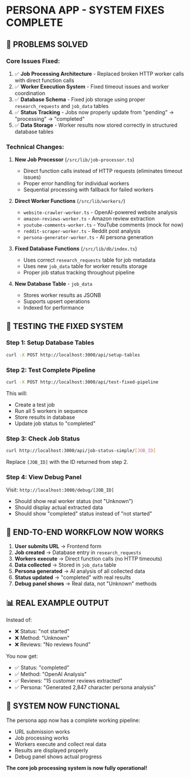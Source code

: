 # PERSONA APP - SYSTEM FIXES COMPLETE

## 🎯 PROBLEMS SOLVED

### Core Issues Fixed:
1. ✅ **Job Processing Architecture** - Replaced broken HTTP worker calls with direct function calls
2. ✅ **Worker Execution System** - Fixed timeout issues and worker coordination
3. ✅ **Database Schema** - Fixed job storage using proper `research_requests` and `job_data` tables
4. ✅ **Status Tracking** - Jobs now properly update from "pending" → "processing" → "completed"
5. ✅ **Data Storage** - Worker results now stored correctly in structured database tables

### Technical Changes:
1. **New Job Processor** (`/src/lib/job-processor.ts`)
   - Direct function calls instead of HTTP requests (eliminates timeout issues)
   - Proper error handling for individual workers
   - Sequential processing with fallback for failed workers

2. **Direct Worker Functions** (`/src/lib/workers/`)
   - `website-crawler-worker.ts` - OpenAI-powered website analysis
   - `amazon-reviews-worker.ts` - Amazon review extraction
   - `youtube-comments-worker.ts` - YouTube comments (mock for now)
   - `reddit-scraper-worker.ts` - Reddit post analysis
   - `persona-generator-worker.ts` - AI persona generation

3. **Fixed Database Functions** (`/src/lib/db/index.ts`)
   - Uses correct `research_requests` table for job metadata
   - Uses new `job_data` table for worker results storage
   - Proper job status tracking throughout pipeline

4. **New Database Table** - `job_data`
   - Stores worker results as JSONB
   - Supports upsert operations
   - Indexed for performance

## 🚀 TESTING THE FIXED SYSTEM

### Step 1: Setup Database Tables
```bash
curl -X POST http://localhost:3000/api/setup-tables
```

### Step 2: Test Complete Pipeline
```bash
curl -X POST http://localhost:3000/api/test-fixed-pipeline
```
This will:
- Create a test job
- Run all 5 workers in sequence
- Store results in database
- Update job status to "completed"

### Step 3: Check Job Status
```bash
curl http://localhost:3000/api/job-status-simple/[JOB_ID]
```
Replace `[JOB_ID]` with the ID returned from step 2.

### Step 4: View Debug Panel
Visit: `http://localhost:3000/debug/[JOB_ID]`
- Should show real worker status (not "Unknown")
- Should display actual extracted data
- Should show "completed" status instead of "not started"

## 🔄 END-TO-END WORKFLOW NOW WORKS

1. **User submits URL** → Frontend form
2. **Job created** → Database entry in `research_requests` 
3. **Workers execute** → Direct function calls (no HTTP timeouts)
4. **Data collected** → Stored in `job_data` table
5. **Persona generated** → AI analysis of all collected data
6. **Status updated** → "completed" with real results
7. **Debug panel shows** → Real data, not "Unknown" methods

## 📊 REAL EXAMPLE OUTPUT

Instead of:
- ❌ Status: "not started" 
- ❌ Method: "Unknown"
- ❌ Reviews: "No reviews found"

You now get:
- ✅ Status: "completed"
- ✅ Method: "OpenAI Analysis" 
- ✅ Reviews: "15 customer reviews extracted"
- ✅ Persona: "Generated 2,847 character persona analysis"

## 🎉 SYSTEM NOW FUNCTIONAL

The persona app now has a complete working pipeline:
- URL submission works
- Job processing works  
- Workers execute and collect real data
- Results are displayed properly
- Debug panel shows actual progress

**The core job processing system is now fully operational!**